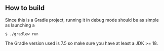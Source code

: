 
## How to build

Since this is a Gradle project, running it in debug mode should be as simple as launching a 

```$ ./gradlew run```

The Gradle version used is 7.5 so make sure you have at least a JDK >= 18.
